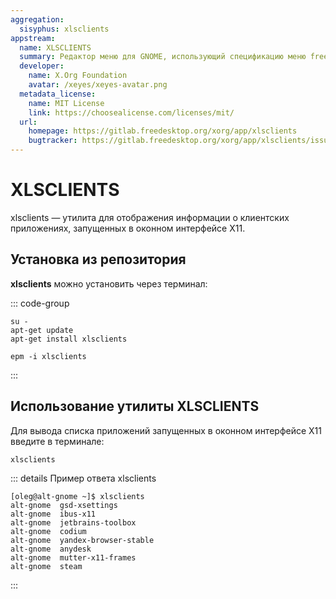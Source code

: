 ```yaml
---
aggregation:
  sisyphus: xlsclients
appstream:
  name: XLSCLIENTS
  summary: Редактор меню для GNOME, использующий спецификацию меню freedesktop.org.
  developer:
    name: X.Org Foundation
    avatar: /xeyes/xeyes-avatar.png
  metadata_license:
    name: MIT License
    link: https://choosealicense.com/licenses/mit/
  url:
    homepage: https://gitlab.freedesktop.org/xorg/app/xlsclients
    bugtracker: https://gitlab.freedesktop.org/xorg/app/xlsclients/issues
---
```


# XLSCLIENTS

xlsclients — утилита для отображения информации о клиентских приложениях, запущенных в оконном интерфейсе X11.

## Установка из репозитория

**xlsclients** можно установить через терминал:

::: code-group

```shell[apt-get]
su -
apt-get update
apt-get install xlsclients
```

```shell[epm]
epm -i xlsclients
```

:::

## Использование утилиты XLSCLIENTS

Для вывода списка приложений запущенных в оконном интерфейсе X11 введите в терминале:

```shell
xlsclients
```

::: details Пример ответа xlsclients

```shell
[oleg@alt-gnome ~]$ xlsclients
alt-gnome  gsd-xsettings
alt-gnome  ibus-x11
alt-gnome  jetbrains-toolbox
alt-gnome  codium
alt-gnome  yandex-browser-stable
alt-gnome  anydesk
alt-gnome  mutter-x11-frames
alt-gnome  steam
```

:::
